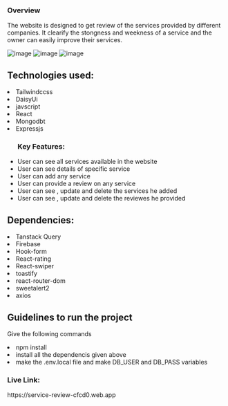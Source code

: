 


<h3>Overview</h3>
<p>The website is designed to get review of the services provided by different companies.  It clearify the stongness and weekness of a service and the owner can easily improve their services.</p>

![image](https://github.com/user-attachments/assets/a9f4d6ab-0f0d-4c37-af46-38488bc47b00)
![image](https://github.com/user-attachments/assets/c8dc23ef-5b9c-4e50-80ad-bc50296b0c67)
![image](https://github.com/user-attachments/assets/095c3d38-ee79-49d0-a47b-4b48e6ff89ec)


<h2>Technologies used:</h2>
<li>Tailwindccss</li>
<li>DaisyUi</li>
<li>javscript</li>
<li>React</li>
<li>Mongodbt</li>
<li>Expressjs</li>

<ul>
<h3>Key Features:</h3>
  <li>User can see all services available in the website</li>
  <li>User can see details of specific service </li>
  <li>User can add any service</li>
  <li>User can provide a review on any service</li>
  <li>User can see , update and delete the services he added</li>
  <li>User can see , update and delete the reviewes he provided</li>
</ul>
<h2>Dependencies:</h2>
<li>Tanstack Query</li>
<li>Firebase </li>
<li>Hook-form</li>
<li>React-rating</li>
<li>React-swiper</li>
<li>toastify</li>
<li>react-router-dom</li>
<li>sweetalert2</li>
<li>axios</li>


<h2>Guidelines to run the project </h2>
<p>Give the following commands</p>
<li>npm install </li>
<li>install all the dependencis given above</li>
<li>make the .env.local file and make DB_USER and DB_PASS  variables</li>



<h3>Live Link:</h3>
https://service-review-cfcd0.web.app
